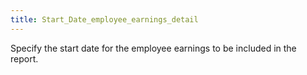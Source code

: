 ```yaml
---
title: Start_Date_employee_earnings_detail
---
```



Specify the start date for the employee earnings to be included in the report.
